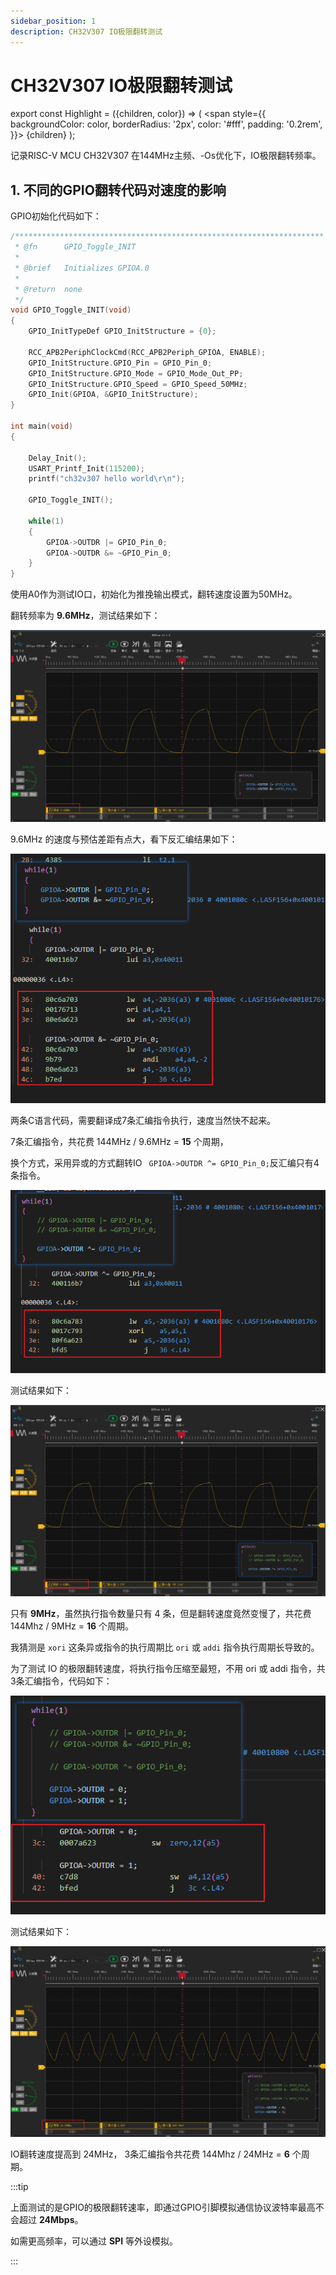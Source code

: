 ```yaml
---
sidebar_position: 1
description: CH32V307 IO极限翻转测试
---
```


# CH32V307 IO极限翻转测试

export const Highlight = ({children, color}) => (
  <span
    style={{
      backgroundColor: color,
      borderRadius: '2px',
      color: '#fff',
      padding: '0.2rem',
    }}>
    {children}
  </span>
);

记录RISC-V MCU CH32V307 在144MHz主频、-Os优化下，IO极限翻转频率。

## 1. 不同的GPIO翻转代码对速度的影响

GPIO初始化代码如下：

```c
/*********************************************************************
 * @fn      GPIO_Toggle_INIT
 *
 * @brief   Initializes GPIOA.0
 *
 * @return  none
 */
void GPIO_Toggle_INIT(void)
{
    GPIO_InitTypeDef GPIO_InitStructure = {0};
 
    RCC_APB2PeriphClockCmd(RCC_APB2Periph_GPIOA, ENABLE);
    GPIO_InitStructure.GPIO_Pin = GPIO_Pin_0;
    GPIO_InitStructure.GPIO_Mode = GPIO_Mode_Out_PP;
    GPIO_InitStructure.GPIO_Speed = GPIO_Speed_50MHz;
    GPIO_Init(GPIOA, &GPIO_InitStructure);
}

int main(void)
{
  
    Delay_Init();
    USART_Printf_Init(115200);
    printf("ch32v307 hello world\r\n");

    GPIO_Toggle_INIT();

    while(1)
    {
        GPIOA->OUTDR |= GPIO_Pin_0;
        GPIOA->OUTDR &= ~GPIO_Pin_0;
    }
}
```

使用A0作为测试IO口，初始化为推挽输出模式，翻转速度设置为50MHz。

翻转频率为 **9.6MHz**，测试结果如下：

![gpio_toggle_1](img\gpio_toggle_1.png)

9.6MHz 的速度与预估差距有点大，看下反汇编结果如下：

![gpio_toggle_1_ass](img\gpio_toggle_1_ass.png)

两条C语言代码，需要翻译成7条汇编指令执行，速度当然快不起来。

7条汇编指令，共花费 144MHz / 9.6MHz = **15** 个周期，

换个方式，采用异或的方式翻转IO ` GPIOA->OUTDR ^= GPIO_Pin_0;`反汇编只有4条指令。

![gpio_toggle_2_ass](img\gpio_toggle_2_ass.png)

测试结果如下：

![gpio_toggle_2](img\gpio_toggle_2.png)

只有 **9MHz**，虽然执行指令数量只有 4 条，但是翻转速度竟然变慢了，共花费 144Mhz / 9MHz = **16** 个周期。

我猜测是 `xori` 这条异或指令的执行周期比 `ori` 或 `addi` 指令执行周期长导致的。



为了测试 IO 的极限翻转速度，将执行指令压缩至最短，不用 ori 或 addi 指令，共3条汇编指令，代码如下：


![gpio_toggle_3_ass](img\gpio_toggle_3_ass.png)

测试结果如下：

![gpio_toggle_3](img\gpio_toggle_3.png)

IO翻转速度提高到 24MHz， 3条汇编指令共花费 144Mhz / 24MHz = **6** 个周期。



:::tip

上面测试的是GPIO的极限翻转速率，即通过GPIO引脚模拟通信协议波特率最高不会超过 **24Mbps**。

如需更高频率，可以通过 **SPI** 等外设模拟。

:::
